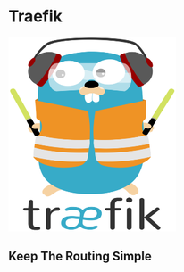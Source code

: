 # Traefik

<img src="./img/traefik_logo.png" width="300" height="350">

## Keep The Routing Simple

<!-- link -->
